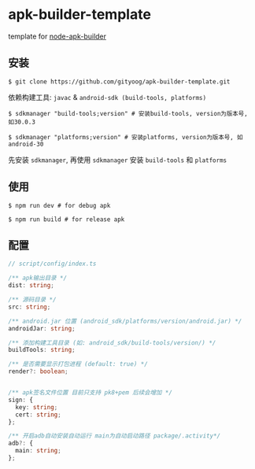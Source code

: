 # apk-builder-template

template for <a href="https://github.com/gityoog/node-apk-builder.git">node-apk-builder</a>

## 安装

```
$ git clone https://github.com/gityoog/apk-builder-template.git
```

依赖构建工具: `javac` & `android-sdk (build-tools, platforms)`

```
$ sdkmanager "build-tools;version" # 安装build-tools, version为版本号, 如30.0.3

$ sdkmanager "platforms;version" # 安装platforms, version为版本号, 如android-30
```

先安装 `sdkmanager`, 再使用 `sdkmanager` 安装 `build-tools` 和 `platforms`

## 使用

```
$ npm run dev # for debug apk

$ npm run build # for release apk
```

## 配置

```ts
// script/config/index.ts

/** apk输出目录 */
dist: string;

/** 源码目录 */
src: string;

/** android.jar 位置 (android_sdk/platforms/version/android.jar) */
androidJar: string;

/** 添加构建工具目录 (如: android_sdk/build-tools/version/) */
buildTools: string;

/** 是否需要显示打包进程 (default: true) */
render?: boolean;


/** apk签名文件位置 目前只支持 pk8+pem 后续会增加 */
sign: {
  key: string;
  cert: string;
};

/** 开启adb自动安装自动运行 main为自动启动路径 package/.activity*/
adb?: {
  main: string;
};
```
